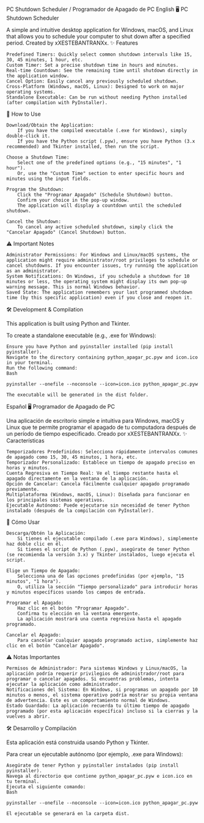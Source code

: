 PC Shutdown Scheduler / Programador de Apagado de PC
English
🖥️ PC Shutdown Scheduler

A simple and intuitive desktop application for Windows, macOS, and Linux that allows you to schedule your computer to shut down after a specified period. Created by xXESTEBANTRANXx.
✨ Features

    Predefined Timers: Quickly select common shutdown intervals like 15, 30, 45 minutes, 1 hour, etc.
    Custom Timer: Set a precise shutdown time in hours and minutes.
    Real-time Countdown: See the remaining time until shutdown directly in the application window.
    Cancel Option: Easily cancel any previously scheduled shutdown.
    Cross-Platform (Windows, macOS, Linux): Designed to work on major operating systems.
    Standalone Executable: Can be run without needing Python installed (after compilation with PyInstaller).

🚀 How to Use

    Download/Obtain the Application:
        If you have the compiled executable (.exe for Windows), simply double-click it.
        If you have the Python script (.pyw), ensure you have Python (3.x recommended) and Tkinter installed, then run the script.

    Choose a Shutdown Time:
        Select one of the predefined options (e.g., "15 minutes", "1 hour").
        Or, use the "Custom Time" section to enter specific hours and minutes using the input fields.

    Program the Shutdown:
        Click the "Programar Apagado" (Schedule Shutdown) button.
        Confirm your choice in the pop-up window.
        The application will display a countdown until the scheduled shutdown.

    Cancel the Shutdown:
        To cancel any active scheduled shutdown, simply click the "Cancelar Apagado" (Cancel Shutdown) button.

⚠️ Important Notes

    Administrator Permissions: For Windows and Linux/macOS systems, the application might require administrator/root privileges to schedule or cancel shutdowns. If you encounter issues, try running the application as an administrator.
    System Notifications: On Windows, if you schedule a shutdown for 10 minutes or less, the operating system might display its own pop-up warning message. This is normal Windows behavior.
    Saved State: The application remembers your last programmed shutdown time (by this specific application) even if you close and reopen it.

🛠️ Development & Compilation

This application is built using Python and Tkinter.

To create a standalone executable (e.g., .exe for Windows):

    Ensure you have Python and pyinstaller installed (pip install pyinstaller).
    Navigate to the directory containing python_apagar_pc.pyw and icon.ico in your terminal.
    Run the following command:
    Bash

    pyinstaller --onefile --noconsole --icon=icon.ico python_apagar_pc.pyw

    The executable will be generated in the dist folder.

Español
🖥️ Programador de Apagado de PC

Una aplicación de escritorio simple e intuitiva para Windows, macOS y Linux que te permite programar el apagado de tu computadora después de un período de tiempo especificado. Creado por xXESTEBANTRANXx.
✨ Características

    Temporizadores Predefinidos: Selecciona rápidamente intervalos comunes de apagado como 15, 30, 45 minutos, 1 hora, etc.
    Temporizador Personalizado: Establece un tiempo de apagado preciso en horas y minutos.
    Cuenta Regresiva en Tiempo Real: Ve el tiempo restante hasta el apagado directamente en la ventana de la aplicación.
    Opción de Cancelar: Cancela fácilmente cualquier apagado programado previamente.
    Multiplataforma (Windows, macOS, Linux): Diseñada para funcionar en los principales sistemas operativos.
    Ejecutable Autónomo: Puede ejecutarse sin necesidad de tener Python instalado (después de la compilación con PyInstaller).

🚀 Cómo Usar

    Descarga/Obtén la Aplicación:
        Si tienes el ejecutable compilado (.exe para Windows), simplemente haz doble clic en él.
        Si tienes el script de Python (.pyw), asegúrate de tener Python (se recomienda la versión 3.x) y Tkinter instalados, luego ejecuta el script.

    Elige un Tiempo de Apagado:
        Selecciona una de las opciones predefinidas (por ejemplo, "15 minutos", "1 hora").
        O, utiliza la sección "Tiempo personalizado" para introducir horas y minutos específicos usando los campos de entrada.

    Programar el Apagado:
        Haz clic en el botón "Programar Apagado".
        Confirma tu elección en la ventana emergente.
        La aplicación mostrará una cuenta regresiva hasta el apagado programado.

    Cancelar el Apagado:
        Para cancelar cualquier apagado programado activo, simplemente haz clic en el botón "Cancelar Apagado".

⚠️ Notas Importantes

    Permisos de Administrador: Para sistemas Windows y Linux/macOS, la aplicación podría requerir privilegios de administrador/root para programar o cancelar apagados. Si encuentras problemas, intenta ejecutar la aplicación como administrador.
    Notificaciones del Sistema: En Windows, si programas un apagado por 10 minutos o menos, el sistema operativo podría mostrar su propia ventana de advertencia. Este es un comportamiento normal de Windows.
    Estado Guardado: La aplicación recuerda tu último tiempo de apagado programado (por esta aplicación específica) incluso si la cierras y la vuelves a abrir.

🛠️ Desarrollo y Compilación

Esta aplicación está construida usando Python y Tkinter.

Para crear un ejecutable autónomo (por ejemplo, .exe para Windows):

    Asegúrate de tener Python y pyinstaller instalados (pip install pyinstaller).
    Navega al directorio que contiene python_apagar_pc.pyw e icon.ico en tu terminal.
    Ejecuta el siguiente comando:
    Bash

    pyinstaller --onefile --noconsole --icon=icon.ico python_apagar_pc.pyw

    El ejecutable se generará en la carpeta dist.




